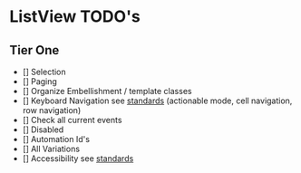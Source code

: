 # ListView TODO's

## Tier One

- [] Selection
- [] Paging
- [] Organize Embellishment / template classes
- [] Keyboard Navigation see [standards](https://www.w3.org/TR/wai-aria-practices/#keyboard-interaction-for-layout-grids) (actionable mode, cell navigation, row navigation)
- [] Check all current events
- [] Disabled
- [] Automation Id's
- [] All Variations
- [] Accessibility see [standards](https://design.infor.com/code/ids-enterprise/latest/listview#accessibility)
